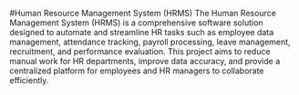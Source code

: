 #Human Resource Management System (HRMS)
The Human Resource Management System (HRMS) is a comprehensive software solution designed to automate and streamline HR tasks such as employee data management, 
attendance tracking, payroll processing, leave management, recruitment, and performance evaluation.
This project aims to reduce manual work for HR departments, improve data accuracy, and provide a centralized platform for employees 
and HR managers to collaborate efficiently.
